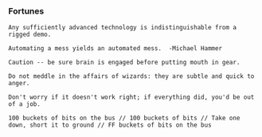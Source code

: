 ### Fortunes

    Any sufficiently advanced technology is indistinguishable from a rigged demo.

    Automating a mess yields an automated mess.  -Michael Hammer

    Caution -- be sure brain is engaged before putting mouth in gear.

    Do not meddle in the affairs of wizards: they are subtle and quick to anger.

    Don't worry if it doesn't work right; if everything did, you'd be out of a job.

    100 buckets of bits on the bus // 100 buckets of bits // Take one down, short it to ground // FF buckets of bits on the bus
